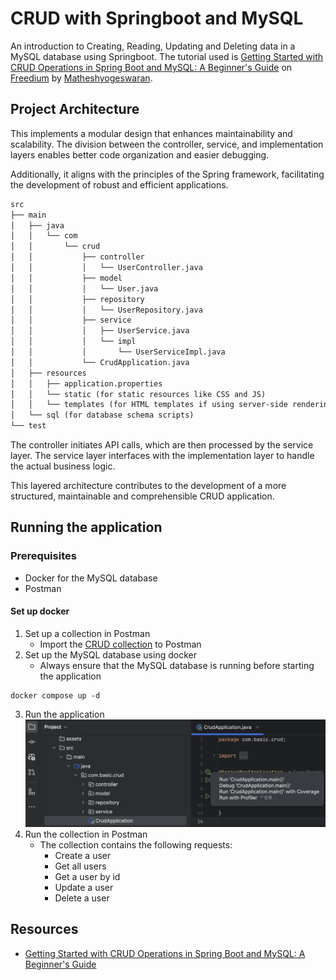 # CRUD with Springboot and MySQL

An introduction to Creating, Reading, Updating and Deleting data 
in a MySQL database using Springboot.
The tutorial used is 
[Getting Started with CRUD Operations in Spring Boot and MySQL: A Beginner's Guide](https://freedium.cfd/https://medium.com/linkit-intecs/getting-started-with-crud-operations-in-spring-boot-and-mysql-a-beginners-guide-756fd5b861d0)
on [Freedium](https://freedium.cfd/) by [Matheshyogeswaran](https://medium.com/@matheshyogeswaran).

## Project Architecture

This implements a modular design that enhances maintainability and scalability.
The division between the controller, service, and implementation layers enables 
better code organization and easier debugging. 

Additionally, it aligns with the principles of the Spring framework, 
facilitating the development of robust and efficient applications.

```md
src
├── main
│   ├── java
│   │   └── com
│   │       └── crud
│   │           ├── controller
│   │           │   └── UserController.java
│   │           ├── model
│   │           │   └── User.java
│   │           ├── repository
│   │           │   └── UserRepository.java
│   │           ├── service
│   │           │   ├── UserService.java
│   │           │   └── impl
│   │           │       └── UserServiceImpl.java
│   │           └── CrudApplication.java
│   ├── resources
│   │   ├── application.properties
│   │   └── static (for static resources like CSS and JS)
│   │   └── templates (for HTML templates if using server-side rendering)
│   └── sql (for database schema scripts)
└── test
```

The controller initiates API calls, which are then processed by the service layer. 
The service layer interfaces with the implementation layer to handle the actual business logic. 

This layered architecture contributes to the development of a more structured, maintainable 
and comprehensible CRUD application.

## Running the application
### Prerequisites
- Docker for the MySQL database
- Postman

#### Set up docker
1. Set up a collection in Postman
   - Import the [CRUD collection](./documents/postman-collection/CRUD.postman_collection.json) to Postman
2. Set up the MySQL database using docker
    - Always ensure that the MySQL database is running before starting the application
```shell
docker compose up -d
```
3. Run the application ![img1](./documents/assets/run-the-app.png)
4. Run the collection in Postman
    - The collection contains the following requests:
        - Create a user
        - Get all users
        - Get a user by id
        - Update a user
        - Delete a user

## Resources
- [Getting Started with CRUD Operations in Spring Boot and MySQL: A Beginner's Guide](https://freedium.cfd/https://medium.com/linkit-intecs/getting-started-with-crud-operations-in-spring-boot-and-mysql-a-beginners-guide-756fd5b861d0)